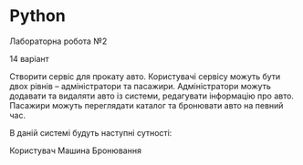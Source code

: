 ﻿# Python

Лабораторна робота №2

14 варіант 

Створити сервіс для прокату авто. Користувачі сервісу можуть бути двох рівнів – адміністратори та пасажири. Адміністратори можуть додавати та видаляти авто із системи, редагувати інформацію про авто. Пасажири можуть переглядати каталог та бронювати авто на певний час.

В даній системі будуть наступні сутності:

   Користувач
   Машина
   Бронювання 

